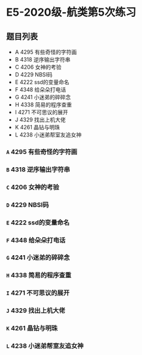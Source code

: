 # E5-2020级-航类第5次练习

## 题目列表

- A 4295 有些奇怪的字符画
- B 4318 逆序输出字符串
- C 4206 女神的考验
- D 4229 NBSI码
- E 4222 ssd的变量命名
- F 4348 给朵朵打电话
- G 4241 小迷弟的碎碎念
- H 4338 简易的程序查重
- I 4271 不可思议的展开
- J 4329 找出上机大佬
- K 4261 晶钻与明珠
- L 4238 小迷弟帮室友追女神

### `A`  4295 有些奇怪的字符画


### `B`  4318 逆序输出字符串


### `C` 4206 女神的考验


### `D`  4229 NBSI码


### `E`  4222 ssd的变量命名


### `F`  4348 给朵朵打电话


### `G`  4241 小迷弟的碎碎念


### `H`  4338 简易的程序查重


### `I`  4271 不可思议的展开


### `J`  4329 找出上机大佬


### `K`  4261 晶钻与明珠


### `L`  4238 小迷弟帮室友追女神


